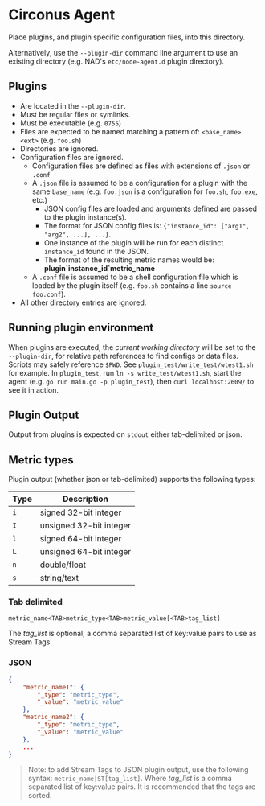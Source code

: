 # Circonus Agent

Place plugins, and plugin specific configuration files, into this directory.

Alternatively, use the `--plugin-dir` command line argument to use an existing directory (e.g. NAD's `etc/node-agent.d` plugin directory).

## Plugins

* Are located in the `--plugin-dir`.
* Must be regular files or symlinks.
* Must be executable (e.g. `0755`)
* Files are expected to be named matching a pattern of: `<base_name>.<ext>` (e.g. `foo.sh`)
* Directories are ignored.
* Configuration files are ignored.
    * Configuration files are defined as files with extensions of `.json` or `.conf`
    * A `.json` file is assumed to be a configuration for a plugin with the same `base_name` (e.g. `foo.json` is a configuration for `foo.sh`, `foo.exe`, etc.)
        * JSON config files are loaded and arguments defined are passed to the plugin instance(s).
        * The format for JSON config files is: `{"instance_id": ["arg1", "arg2", ...], ...}`.
        * One instance of the plugin will be run for each distinct `instance_id` found in the JSON.
        * The format of the resulting metric names would be: **plugin\`instance_id\`metric_name**
    * A `.conf` file is assumed to be a shell configuration file which is loaded by the plugin itself (e.g. `foo.sh` contains a line `source foo.conf`).
* All other directory entries are ignored.

## Running plugin environment

When plugins are executed, the _current working directory_ will be set to the `--plugin-dir`, for relative path references to find configs or data files. Scripts may safely reference `$PWD`. See `plugin_test/write_test/wtest1.sh` for example. In `plugin_test`, run `ln -s write_test/wtest1.sh`, start the agent (e.g. `go run main.go -p plugin_test`), then `curl localhost:2609/` to see it in action.

## Plugin Output

Output from plugins is expected on `stdout` either tab-delimited or json.

## Metric types

Plugin output (whether json or tab-delimited) supports the following types:

| Type | Description             |
| ---- | ----------------------- |
| `i`  | signed 32-bit integer   |
| `I`  | unsigned 32-bit integer |
| `l`  | signed 64-bit integer   |
| `L`  | unsigned 64-bit integer |
| `n`  | double/float            |
| `s`  | string/text             |

### Tab delimited

`metric_name<TAB>metric_type<TAB>metric_value[<TAB>tag_list]`

The *tag_list* is optional, a comma separated list of key:value pairs to use as Stream Tags.

### JSON

```json
{
    "metric_name1": {
        "_type": "metric_type",
        "_value": "metric_value"
    },
    "metric_name2": {
        "_type": "metric_type",
        "_value": "metric_value"
    },
    ...
}
```

> Note: to add Stream Tags to JSON plugin output, use the following syntax: `metric_name|ST[tag_list]`. Where *tag_list* is a comma separated list of key:value pairs. It is recommended that the tags are sorted.
